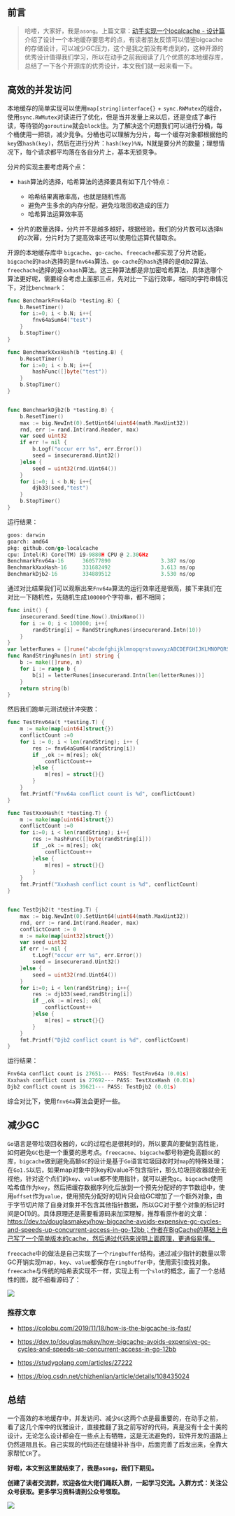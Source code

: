 ## 前言
> 哈喽，大家好，我是`asong`。上篇文章：[动手实现一个localcache - 设计篇](https://mp.weixin.qq.com/s/ZtSA3J8HK4QarhrJwBQtXw) 介绍了设计一个本地缓存要思考的点，有读者朋友反馈可以借鉴bigcache的存储设计，可以减少GC压力，这个是我之前没有考虑到的，这种开源的优秀设计值得我们学习，所以在动手之前我阅读了几个优质的本地缓存库，总结了一下各个开源库的优秀设计，本文我们就一起来看一下。

## 高效的并发访问

本地缓存的简单实现可以使用`map[string]interface{}` + `sync.RWMutex`的组合，使用`sync.RWMutex`对读进行了优化，但是当并发量上来以后，还是变成了串行读，等待锁的`goroutine`就会`block`住。为了解决这个问题我们可以进行分桶，每个桶使用一把锁，减少竞争。分桶也可以理解为分片，每一个缓存对象都根据他的`key`做`hash(key)`，然后在进行分片：`hash(key)%N`，N就是要分片的数量；理想情况下，每个请求都平均落在各自分片上，基本无锁竞争。

分片的实现主要考虑两个点：

- `hash`算法的选择，哈希算法的选择要具有如下几个特点：
    - 哈希结果离散率高，也就是随机性高
    - 避免产生多余的内存分配，避免垃圾回收造成的压力
    - 哈希算法运算效率高

- 分片的数量选择，分片并不是越多越好，根据经验，我们的分片数可以选择`N`的`2`次幂，分片时为了提高效率还可以使用位运算代替取余。

开源的本地缓存库中 `bigcache`、`go-cache`、`freecache`都实现了分片功能，`bigcache`的`hash`选择的是`fnv64a`算法、`go-cache`的`hash`选择的是djb2算法、`freechache`选择的是`xxhash`算法。这三种算法都是非加密哈希算法，具体选哪个算法更好呢，需要综合考虑上面那三点，先对比一下运行效率，相同的字符串情况下，对比`benchmark`：

```go
func BenchmarkFnv64a(b *testing.B) {
	b.ResetTimer()
	for i:=0; i < b.N; i++{
		fnv64aSum64("test")
	}
	b.StopTimer()
}

func BenchmarkXxxHash(b *testing.B) {
	b.ResetTimer()
	for i:=0; i < b.N; i++{
		hashFunc([]byte("test"))
	}
	b.StopTimer()
}


func BenchmarkDjb2(b *testing.B) {
	b.ResetTimer()
	max := big.NewInt(0).SetUint64(uint64(math.MaxUint32))
	rnd, err := rand.Int(rand.Reader, max)
	var seed uint32
	if err != nil {
		b.Logf("occur err %s", err.Error())
		seed = insecurerand.Uint32()
	}else {
		seed = uint32(rnd.Uint64())
	}
	for i:=0; i < b.N; i++{
		djb33(seed,"test")
	}
	b.StopTimer()
}

```

运行结果：

```go
goos: darwin
goarch: amd64
pkg: github.com/go-localcache
cpu: Intel(R) Core(TM) i9-9880H CPU @ 2.30GHz
BenchmarkFnv64a-16      360577890                3.387 ns/op           0 B/op          0 allocs/op
BenchmarkXxxHash-16     331682492                3.613 ns/op           0 B/op          0 allocs/op
BenchmarkDjb2-16        334889512                3.530 ns/op           0 B/op          0 allocs/op
```

通过对比结果我们可以观察出来`Fnv64a`算法的运行效率还是很高，接下来我们在对比一下随机性，先随机生成`100000`个字符串，都不相同；

```go
func init() {
	insecurerand.Seed(time.Now().UnixNano())
	for i := 0; i < 100000; i++{
		randString[i] = RandStringRunes(insecurerand.Intn(10))
	}
}
var letterRunes = []rune("abcdefghijklmnopqrstuvwxyzABCDEFGHIJKLMNOPQRSTUVWXYZ")
func RandStringRunes(n int) string {
	b := make([]rune, n)
	for i := range b {
		b[i] = letterRunes[insecurerand.Intn(len(letterRunes))]
	}
	return string(b)
}
```

然后我们跑单元测试统计冲突数：

```go
func TestFnv64a(t *testing.T) {
	m := make(map[uint64]struct{})
	conflictCount :=0
	for i := 0; i < len(randString); i++ {
		res := fnv64aSum64(randString[i])
		if _,ok := m[res]; ok{
			conflictCount++
		}else {
			m[res] = struct{}{}
		}
	}
	fmt.Printf("Fnv64a conflict count is %d", conflictCount)
}

func TestXxxHash(t *testing.T) {
	m := make(map[uint64]struct{})
	conflictCount :=0
	for i:=0; i < len(randString); i++{
		res := hashFunc([]byte(randString[i]))
		if _,ok := m[res]; ok{
			conflictCount++
		}else {
			m[res] = struct{}{}
		}
	}
	fmt.Printf("Xxxhash conflict count is %d", conflictCount)
}


func TestDjb2(t *testing.T) {
	max := big.NewInt(0).SetUint64(uint64(math.MaxUint32))
	rnd, err := rand.Int(rand.Reader, max)
	conflictCount := 0
	m := make(map[uint32]struct{})
	var seed uint32
	if err != nil {
		t.Logf("occur err %s", err.Error())
		seed = insecurerand.Uint32()
	}else {
		seed = uint32(rnd.Uint64())
	}
	for i:=0; i < len(randString); i++{
		res := djb33(seed,randString[i])
		if _,ok := m[res]; ok{
			conflictCount++
		}else {
			m[res] = struct{}{}
		}
	}
	fmt.Printf("Djb2 conflict count is %d", conflictCount)
}

```

运行结果：

```go
Fnv64a conflict count is 27651--- PASS: TestFnv64a (0.01s)
Xxxhash conflict count is 27692--- PASS: TestXxxHash (0.01s)
Djb2 conflict count is 39621--- PASS: TestDjb2 (0.01s)
```

综合对比下，使用`fnv64a`算法会更好一些。

## 减少GC

`Go`语言是带垃圾回收器的，`GC`的过程也是很耗时的，所以要真的要做到高性能，如何避免`GC`也是一个重要的思考点。`freecacne`、`bigcache`都号称避免高额`GC`的库，`bigcache`做到避免高额`GC`的设计是基于`Go`语言垃圾回收时对`map`的特殊处理；在`Go1.5`以后，如果map对象中的key和value不包含指针，那么垃圾回收器就会无视他，针对这个点们的`key`、`value`都不使用指针，就可以避免`gc`。`bigcache`使用哈希值作为`key`，然后把缓存数据序列化后放到一个预先分配好的字节数组中，使用`offset`作为`value`，使用预先分配好的切片只会给GC增加了一个额外对象，由于字节切片除了自身对象并不包含其他指针数据，所以GC对于整个对象的标记时间是O(1)的。具体原理还是需要看源码来加深理解，推荐看原作者的文章：https://dev.to/douglasmakey/how-bigcache-avoids-expensive-gc-cycles-and-speeds-up-concurrent-access-in-go-12bb；作者在BigCache的基础上自己写了一个简单版本的cache，然后通过代码来说明上面原理，更通俗易懂。

`freecache`中的做法是自己实现了一个`ringbuffer`结构，通过减少指针的数量以零GC开销实现map，`key`、`value`都保存在`ringbuffer`中，使用索引查找对象。`freecache`与传统的哈希表实现不一样，实现上有一个`slot`的概念，画了一个总结性的图，就不细看源码了：

![](https://song-oss.oss-cn-beijing.aliyuncs.com/golang_dream/article/static/%E6%88%AA%E5%B1%8F2021-12-19%20%E4%B8%8B%E5%8D%884.50.11.png)


### 推荐文章

- https://colobu.com/2019/11/18/how-is-the-bigcache-is-fast/

- https://dev.to/douglasmakey/how-bigcache-avoids-expensive-gc-cycles-and-speeds-up-concurrent-access-in-go-12bb

- https://studygolang.com/articles/27222

- https://blog.csdn.net/chizhenlian/article/details/108435024

## 总结

一个高效的本地缓存中，并发访问、减少`GC`这两个点是最重要的，在动手之前，看了这几个库中的优雅设计，直接推翻了我之前写好的代码，真是没有十全十美的设计，无论怎么设计都会在一些点上有牺牲，这是无法避免的，软件开发的道路上仍然道阻且长。自己实现的代码还在缝缝补补当中，后面完善了后发出来，全靠大家帮忙`CR`了。

**好啦，本文到这里就结束了，我是`asong`，我们下期见。**

**创建了读者交流群，欢迎各位大佬们踊跃入群，一起学习交流。入群方式：关注公众号获取。更多学习资料请到公众号领取。**

![](https://song-oss.oss-cn-beijing.aliyuncs.com/golang_dream/article/static/扫码_搜索联合传播样式-白色版.png)